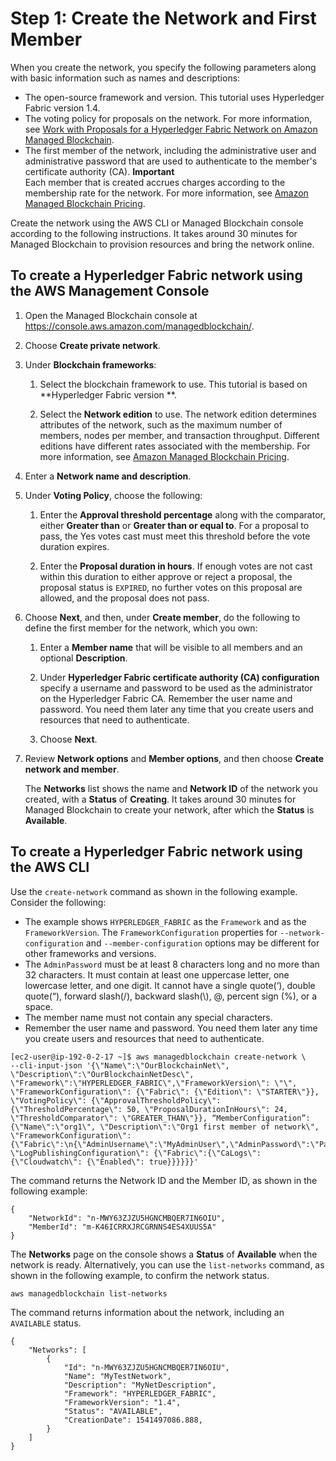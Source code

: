 # Step 1: Create the Network and First Member<a name="get-started-create-network"></a>

When you create the network, you specify the following parameters along with basic information such as names and descriptions:
+ The open\-source framework and version\. This tutorial uses Hyperledger Fabric version 1\.4\.
+ The voting policy for proposals on the network\. For more information, see [Work with Proposals for a Hyperledger Fabric Network on Amazon Managed Blockchain](managed-blockchain-proposals.md)\.
+ The first member of the network, including the administrative user and administrative password that are used to authenticate to the member's certificate authority \(CA\)\.
**Important**  
Each member that is created accrues charges according to the membership rate for the network\. For more information, see [Amazon Managed Blockchain Pricing](http://aws.amazon.com/managed-blockchain/pricing/hyperledger/)\.

Create the network using the AWS CLI or Managed Blockchain console according to the following instructions\. It takes around 30 minutes for Managed Blockchain to provision resources and bring the network online\.

## To create a Hyperledger Fabric network using the AWS Management Console<a name="w75aab9c11b9b1"></a>

1. Open the Managed Blockchain console at [https://console\.aws\.amazon\.com/managedblockchain/](https://console.aws.amazon.com/managedblockchain/)\.

1. Choose **Create private network**\.

1. Under **Blockchain frameworks**:

   1. Select the blockchain framework to use\. This tutorial is based on **Hyperledger Fabric version **\.

   1. Select the **Network edition** to use\. The network edition determines attributes of the network, such as the maximum number of members, nodes per member, and transaction throughput\. Different editions have different rates associated with the membership\. For more information, see [Amazon Managed Blockchain Pricing](https://aws.amazon.com/managed-blockchain/pricing)\.

1. Enter a **Network name and description**\.

1. Under **Voting Policy**, choose the following:

   1. Enter the **Approval threshold percentage** along with the comparator, either **Greater than** or **Greater than or equal to**\. For a proposal to pass, the Yes votes cast must meet this threshold before the vote duration expires\.

   1. Enter the **Proposal duration in hours**\. If enough votes are not cast within this duration to either approve or reject a proposal, the proposal status is `EXPIRED`, no further votes on this proposal are allowed, and the proposal does not pass\.

1. Choose **Next**, and then, under **Create member**, do the following to define the first member for the network, which you own:

   1. Enter a **Member name** that will be visible to all members and an optional **Description**\.

   1. Under **Hyperledger Fabric certificate authority \(CA\) configuration** specify a username and password to be used as the administrator on the Hyperledger Fabric CA\. Remember the user name and password\. You need them later any time that you create users and resources that need to authenticate\.

   1. Choose **Next**\.

1. Review **Network options** and **Member options**, and then choose **Create network and member**\.

   The **Networks** list shows the name and **Network ID** of the network you created, with a **Status** of **Creating**\. It takes around 30 minutes for Managed Blockchain to create your network, after which the **Status** is **Available**\.

## To create a Hyperledger Fabric network using the AWS CLI<a name="w75aab9c11b9b3"></a>

Use the `create-network` command as shown in the following example\. Consider the following:
+ The example shows `HYPERLEDGER_FABRIC` as the `Framework` and as the `FrameworkVersion`\. The `FrameworkConfiguration` properties for `--network-configuration` and `--member-configuration` options may be different for other frameworks and versions\.
+ The `AdminPassword` must be at least 8 characters long and no more than 32 characters\. It must contain at least one uppercase letter, one lowercase letter, and one digit\. It cannot have a single quote\(‘\), double quote\(“\), forward slash\(/\), backward slash\(\\\), @, percent sign \(%\), or a space\.
+ The member name must not contain any special characters\.
+ Remember the user name and password\. You need them later any time you create users and resources that need to authenticate\.

```
[ec2-user@ip-192-0-2-17 ~]$ aws managedblockchain create-network \
--cli-input-json '{\"Name\":\"OurBlockchainNet\", \"Description\":\"OurBlockchainNetDesc\", \"Framework\":\"HYPERLEDGER_FABRIC\",\"FrameworkVersion\": \"\", \"FrameworkConfiguration\": {\"Fabric\": {\"Edition\": \"STARTER\"}}, \"VotingPolicy\": {\"ApprovalThresholdPolicy\": {\"ThresholdPercentage\": 50, \"ProposalDurationInHours\": 24, \"ThresholdComparator\": \"GREATER_THAN\"}}, “MemberConfiguration”: {\"Name\":\"org1\", \"Description\":\"Org1 first member of network\", \"FrameworkConfiguration\":{\"Fabric\":\n{\"AdminUsername\":\"MyAdminUser\",\"AdminPassword\":\"Password123\"}}, \"LogPublishingConfiguration\": {\"Fabric\":{\"CaLogs\":{\"Cloudwatch\": {\"Enabled\": true}}}}}}'
```

The command returns the Network ID and the Member ID, as shown in the following example:

```
{
    "NetworkId": "n-MWY63ZJZU5HGNCMBQER7IN6OIU",
    "MemberId": "m-K46ICRRXJRCGRNNS4ES4XUUS5A"
}
```

The **Networks** page on the console shows a **Status** of **Available** when the network is ready\. Alternatively, you can use the `list-networks` command, as shown in the following example, to confirm the network status\.

```
aws managedblockchain list-networks
```

The command returns information about the network, including an `AVAILABLE` status\.

```
{
    "Networks": [
        {
            "Id": "n-MWY63ZJZU5HGNCMBQER7IN6OIU",
            "Name": "MyTestNetwork",
            "Description": "MyNetDescription",
            "Framework": "HYPERLEDGER_FABRIC",
            "FrameworkVersion": "1.4",
            "Status": "AVAILABLE",
            "CreationDate": 1541497086.888,
        }
    ]
}
```